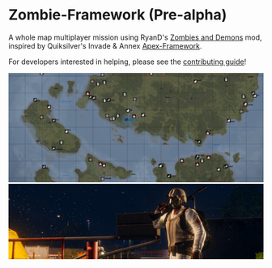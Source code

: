 # Zombie-Framework (Pre-alpha)

A whole map multiplayer mission using RyanD's [Zombies and Demons] mod,
inspired by Quiksilver's Invade & Annex [Apex-Framework].

For developers interested in helping, please see the [contributing guide]!

![](docs/images/banner_1.jpg)
![](docs/images/banner_2.jpg)

[Zombies and Demons]: https://steamcommunity.com/sharedfiles/filedetails/?id=501966277
[Apex-Framework]: https://github.com/auQuiksilver/Apex-Framework
[contributing guide]: /CONTRIBUTING.md
